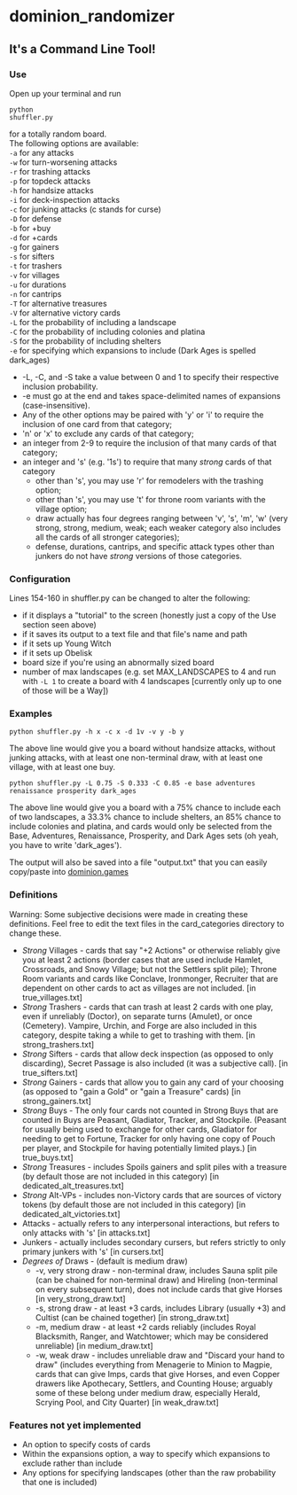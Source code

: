 # dominion_randomizer

## It's a Command Line Tool!

### Use

Open up your terminal and run <pre><code>python shuffler.py</code></pre> for a totally random board.<br>
The following options are available:<br>
<code>-a</code> for any attacks<br>
<code>-w</code> for turn-worsening attacks<br>
<code>-r</code> for trashing attacks<br>
<code>-p</code> for topdeck attacks<br>
<code>-h</code> for handsize attacks<br>
<code>-i</code> for deck-inspection attacks<br>
<code>-c</code> for junking attacks (c stands for curse)<br>
<code>-D</code> for defense<br>
<code>-b</code> for +buy<br>
<code>-d</code> for +cards<br>
<code>-g</code> for gainers<br>
<code>-s</code> for sifters<br>
<code>-t</code> for trashers<br>
<code>-v</code> for villages<br>
<code>-u</code> for durations<br>
<code>-n</code> for cantrips<br>
<code>-T</code> for alternative treasures<br>
<code>-V</code> for alternative victory cards<br>
<code>-L</code> for the probability of including a landscape<br>
<code>-C</code> for the probability of including colonies and platina<br>
<code>-S</code> for the probability of including shelters<br>
<code>-e</code> for specifying which expansions to include (Dark Ages is spelled dark_ages)<br>
<p><ul><li>-L, -C, and -S take a value between 0 and 1 to specify their respective inclusion probability. <li>-e must go at the end and takes space-delimited names of expansions (case-insensitive).<li>Any of the other options may be paired with 'y' or 'i' to require the inclusion of one card from that category; <li>'n' or 'x' to exclude any cards of that category; <li>an integer from 2-9 to require the inclusion of that many cards of that category; <li>an integer and 's' (e.g. '1s') to require that many <i>strong</i> cards of that category <ul><li>other than 's', you may use 'r' for remodelers with the trashing option; <li>other than 's', you may use 't' for throne room variants with the village option; <li>draw actually has four degrees ranging between 'v', 's', 'm', 'w' (very strong, strong, medium, weak; each weaker category also includes all the cards of all stronger categories); <li>defense, durations, cantrips, and specific attack types other than junkers do not have <i>strong</i> versions of those categories.</ul></ul></p>

### Configuration

<p>Lines 154-160 in shuffler.py can be changed to alter the following:<ul><li>if it displays a "tutorial" to the screen (honestly just a copy of the Use section seen above)<li>if it saves its output to a text file and that file's name and path<li>if it sets up Young Witch<li>if it sets up Obelisk<li>board size if you're using an abnormally sized board<li>number of max landscapes (e.g. set MAX_LANDSCAPES to 4 and run with <code>-L 1</code> to create a board with 4 landscapes [currently only up to one of those will be a Way])</ul></p>

### Examples

<pre><code>python shuffler.py -h x -c x -d 1v -v y -b y</code></pre>
The above line would give you a board without handsize attacks, without junking attacks, with at least one non-terminal draw, with at least one village, with at least one buy.
<pre><code>python shuffler.py -L 0.75 -S 0.333 -C 0.85 -e base adventures renaissance prosperity dark_ages</code></pre>
The above line would give you a board with a 75% chance to include each of two landscapes, a 33.3% chance to include shelters, an 85% chance to include colonies and platina, and cards would only be selected from the Base, Adventures, Renaissance, Prosperity, and Dark Ages sets (oh yeah, you have to write 'dark_ages').
<p>The output will also be saved into a file "output.txt" that you can easily copy/paste into <a href=https://dominion.games>dominion.games</a> </p>

### Definitions

<p>Warning: Some subjective decisions were made in creating these definitions. Feel free to edit the text files in the card_categories directory to change these.</p>
<p><ul><li><i>Strong</i> Villages - cards that say "+2 Actions" or otherwise reliably give you at least 2 actions (border cases that are used include Hamlet, Crossroads, and Snowy Village; but not the Settlers split pile); Throne Room variants and cards like Conclave, Ironmonger, Recruiter that are dependent on other cards to act as villages are not included. [in true_villages.txt]<li><i>Strong</i> Trashers - cards that can trash at least 2 cards with one play, even if unreliably (Doctor), on separate turns (Amulet), or once (Cemetery). Vampire, Urchin, and Forge are also included in this category, despite taking a while to get to trashing with them. [in strong_trashers.txt]<li><i>Strong</i> Sifters - cards that allow deck inspection (as opposed to only discarding), Secret Passage is also included (it was a subjective call). [in true_sifters.txt]<li><i>Strong</i> Gainers - cards that allow you to gain any card of your choosing (as opposed to "gain a Gold" or "gain a Treasure" cards) [in strong_gainers.txt]<li><i>Strong</i> Buys - The only four cards not counted in Strong Buys that are counted in Buys are Peasant, Gladiator, Tracker, and Stockpile. (Peasant for usually being used to exchange for other cards, Gladiator for needing to get to Fortune, Tracker for only having one copy of Pouch per player, and Stockpile for having potentially limited plays.) [in true_buys.txt] <li><i>Strong</i> Treasures - includes Spoils gainers and split piles with a treasure (by default those are not included in this category) [in dedicated_alt_treasures.txt]<li><i>Strong</i> Alt-VPs - includes non-Victory cards that are sources of victory tokens (by default those are not included in this category) [in dedicated_alt_victories.txt]<li>Attacks - actually refers to any interpersonal interactions, but refers to only attacks with 's' [in attacks.txt]<li>Junkers - actually includes secondary cursers, but refers strictly to only primary junkers with 's' [in cursers.txt] <li><i>Degrees of</i> Draws - (default is medium draw)<ul><li>-v, very strong draw - non-terminal draw, includes Sauna split pile (can be chained for non-terminal draw) and Hireling (non-terminal on every subsequent turn), does not include cards that give Horses [in very_strong_draw.txt]<li>-s, strong draw - at least +3 cards, includes Library (usually +3) and Cultist (can be chained together) [in strong_draw.txt]<li>-m, medium draw - at least +2 cards reliably (includes Royal Blacksmith, Ranger, and Watchtower; which may be considered unreliable) [in medium_draw.txt]<li>-w, weak draw - includes unreliable draw and "Discard your hand to draw" (includes everything from Menagerie to Minion to Magpie, cards that can give Imps, cards that give Horses, and even Copper drawers like Apothecary, Settlers, and Counting House; arguably some of these belong under medium draw, especially Herald, Scrying Pool, and City Quarter) [in weak_draw.txt]</ul></ul></p>

### Features not yet implemented

<p><ul><li>An option to specify costs of cards<li>Within the expansions option, a way to specify which expansions to exclude rather than include<li>Any options for specifying landscapes (other than the raw probability that one is included)</ul>
</p>
